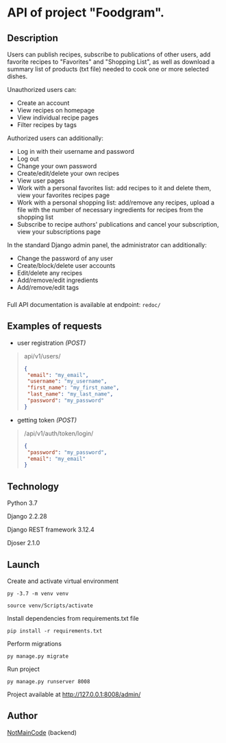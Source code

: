 # API of project "Foodgram".

## Description

Users can publish recipes, subscribe to publications of other users, 
add favorite recipes to "Favorites" and "Shopping List", 
as well as download a summary list of products (txt file) needed to cook one or more selected dishes.


Unauthorized users can:

- Create an account
- View recipes on homepage
- View individual recipe pages
- Filter recipes by tags

Authorized users can additionally:

- Log in with their username and password
- Log out
- Change your own password
- Create/edit/delete your own recipes
- View user pages
- Work with a personal favorites list: add recipes to it and delete them, view your favorites recipes page
- Work with a personal shopping list: add/remove any recipes,
upload a file with the number of necessary ingredients for recipes from the shopping list
- Subscribe to recipe authors' publications and cancel your subscription, view your subscriptions page

In the standard Django admin panel, the administrator can additionally:

- Change the password of any user
- Create/block/delete user accounts
- Edit/delete any recipes
- Add/remove/edit ingredients
- Add/remove/edit tags


###
Full API documentation is available at endpoint: ```redoc/```

## Examples of requests

- user registration *(POST)*
>api/v1/users/ 
>```json
>{
>  "email": "my_email",
>  "username": "my_username",
>  "first_name": "my_first_name",
>  "last_name": "my_last_name",
>  "password": "my_password"
>}
>```

- getting token *(POST)*
>/api/v1/auth/token/login/ 
>```json
>{
>  "password": "my_password",
>  "email": "my_email"
>}
>```

## Technology

Python 3.7

Django 2.2.28

Django REST framework 3.12.4

Djoser 2.1.0

## Launch

Create and activate virtual environment
```
py -3.7 -m venv venv

source venv/Scripts/activate
```

Install dependencies from requirements.txt file
```
pip install -r requirements.txt
```

Perform migrations
```
py manage.py migrate
```

Run project
```
py manage.py runserver 8008
```

Project available at http://127.0.0.1:8008/admin/

## Author

[NotMainCode](https://github.com/NotMainCode) (backend)